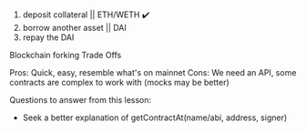 1. deposit collateral || ETH/WETH ✔️
2. borrow another asset || DAI
3. repay the DAI

Blockchain forking Trade Offs

Pros: Quick, easy, resemble what's on mainnet
Cons: We need an API, some contracts are complex to work with (mocks may be better)

Questions to answer from this lesson:

-   Seek a better explanation of getContractAt(name/abi, address, signer)
